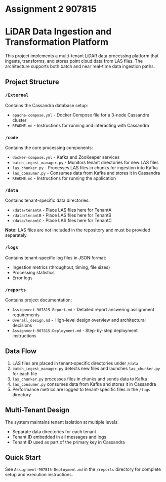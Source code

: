 # Assignment 2 907815

# LiDAR Data Ingestion and Transformation Platform

This project implements a multi-tenant LiDAR data processing platform that ingests, transforms, and stores point cloud data from LAS files. The architecture supports both batch and near real-time data ingestion paths.

## Project Structure

### `/External`

Contains the Cassandra database setup:
- `apache-compose.yml` - Docker Compose file for a 3-node Cassandra cluster
- `README.md` - Instructions for running and interacting with Cassandra

### `/code`

Contains the core processing components:
- `docker-compose.yml` - Kafka and ZooKeeper services
- `batch_ingest_manager.py` - Monitors tenant directories for new LAS files
- `las_chunker.py` - Processes LAS files in chunks for ingestion into Kafka
- `las_consumer.py` - Consumes data from Kafka and stores it in Cassandra
- `README.md` - Instructions for running the application

### `/data`

Contains tenant-specific data directories:
- `/data/tenantA` - Place LAS files here for TenantA
- `/data/tenantB` - Place LAS files here for TenantB
- `/data/tenantC` - Place LAS files here for TenantC

**Note:** LAS files are not included in the repository and must be provided separately.

### `/logs`

Contains tenant-specific log files in JSON format:
- Ingestion metrics (throughput, timing, file sizes)
- Processing statistics
- Error logs

### `/reports`

Contains project documentation:
- `Assignment-907815-Report.md` - Detailed report answering assignment requirements
- `Overall_design.md` - High-level design overview and architectural decisions
- `Assignment-907815-Deployment.md` - Step-by-step deployment instructions

## Data Flow

1. LAS files are placed in tenant-specific directories under `/data`
2. `batch_ingest_manager.py` detects new files and launches `las_chunker.py` for each file
3. `las_chunker.py` processes files in chunks and sends data to Kafka
4. `las_consumer.py` consumes data from Kafka and stores it in Cassandra
5. Performance metrics are logged to tenant-specific files in the `/logs` directory

## Multi-Tenant Design

The system maintains tenant isolation at multiple levels:
- Separate data directories for each tenant
- Tenant ID embedded in all messages and logs
- Tenant ID used as part of the primary key in Cassandra

## Quick Start

See `Assignment-907815-Deployment.md` in the `/reports` directory for complete setup and execution instructions.
